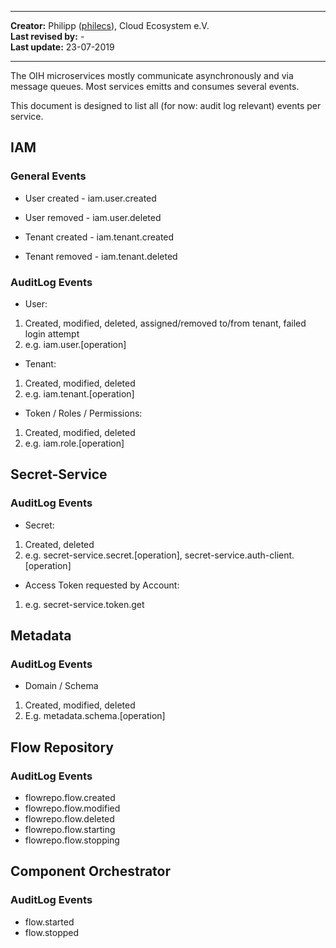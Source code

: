 

---

**Creator:** Philipp ([philecs](https://github.com/philecs)), Cloud Ecosystem e.V. <br>
**Last revised by:** - <br>
**Last update:** 23-07-2019

---

The OIH microservices mostly communicate asynchronously and via message queues. Most services emitts and consumes several events.

This document is designed to list all (for now: audit log relevant) events per service.

## IAM

### General Events

- User created - iam.user.created

- User removed - iam.user.deleted

- Tenant created - iam.tenant.created

- Tenant removed - iam.tenant.deleted

### AuditLog Events

- User:

1. Created, modified, deleted, assigned/removed to/from tenant, failed login attempt
2. e.g. iam.user.[operation]

- Tenant:

1. Created, modified, deleted
2. e.g. iam.tenant.[operation]

- Token / Roles / Permissions:

1. Created, modified, deleted
2. e.g. iam.role.[operation]

## Secret-Service

### AuditLog Events

- Secret:

1. Created, deleted
2. e.g. secret-service.secret.[operation], secret-service.auth-client.[operation]

- Access Token requested by Account:

1. e.g. secret-service.token.get

## Metadata

### AuditLog Events

- Domain / Schema

1. Created, modified, deleted
2. E.g. metadata.schema.[operation]

## Flow Repository

### AuditLog Events

- flowrepo.flow.created
- flowrepo.flow.modified
- flowrepo.flow.deleted
- flowrepo.flow.starting
- flowrepo.flow.stopping

## Component Orchestrator

### AuditLog Events

- flow.started
- flow.stopped
